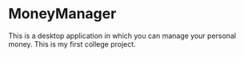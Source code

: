 # MoneyManager
This is a desktop application in which you can manage your personal money. This is my first college project.
